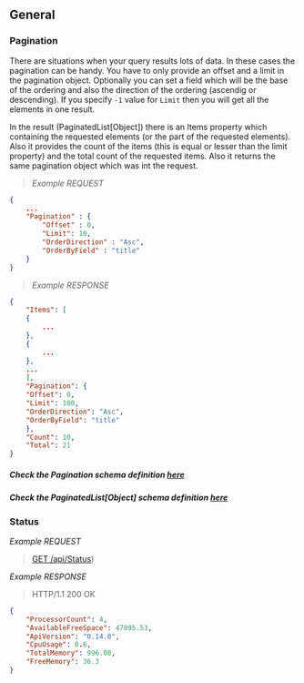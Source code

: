 ## General


### Pagination
There are situations when your query results lots of data. In these cases the pagination can be handy.
You have to only provide an offset and a limit in the pagination object.
Optionally you can set a field which will be the base of the ordering and also the direction of the ordering (ascendig or descending). If you specify `-1` value for `Limit` then you will get all the elements in one result.

In the result (PaginatedList[Object]) there is an Items property which containing the requested elements (or the part of the requested elements). Also it provides the count of the items (this is equal or lesser than the limit property) and the total count of the requested items. Also it returns the same pagination object which was int the request.

>*Example REQUEST*
```json
{
    ...
    "Pagination" : {
        "Offset" : 0,
        "Limit": 10,
        "OrderDirection" : "Asc",
        "OrderByField" : "title"
    }
}
```

>*Example RESPONSE*
```json
{
    "Items": [
    {
        ...
    },
    {
        ...
    },
    ...
    ],
    "Pagination": {
    "Offset": 0,
    "Limit": 100,
    "OrderDirection": "Asc",
    "OrderByField": "title"
    },
    "Count": 10,
    "Total": 21
}
```

##### Check the Pagination schema definition [here](#/definitions/Pagination)
##### Check the PaginatedList[Object] schema definition [here](#/definitions/PaginatedList[Object])

### Status

*Example REQUEST*

> [GET /api/Status](#operation--api-Status-get))

*Example RESPONSE*
> HTTP/1.1 200 OK
```JSON
{
    "ProcessorCount": 4,
    "AvailableFreeSpace": 47895.53,
    "ApiVersion": "0.14.0",
    "CpuUsage": 0.6,
    "TotalMemory": 996.08,
    "FreeMemory": 36.3
}
```

